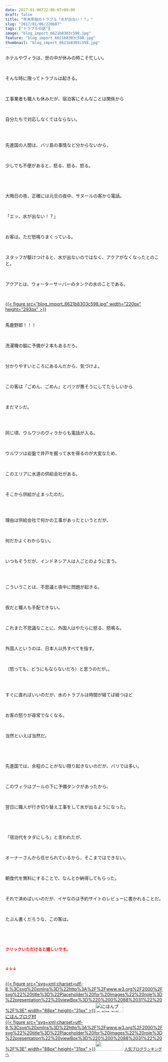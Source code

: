 ```yaml
---
date: 2017-01-06T22:06:07+09:00
draft: false
title: "年末年始のトラブル「水が出ない！？」"
slug: "2017/01/06/220607"
tags: ["トラブルの話"]
image: "blog_import_6621b8303c598.jpg"
feature: "blog_import_6621b8303c598.jpg"
thumbnail: "blog_import_6621b8303c598.jpg"
---
```

<p>ホテルやヴィラは、世の中が休みの時こそ忙しい。</p><p> </p><p>そんな時に限ってトラブルは起きる。</p><p> </p><p>工事業者も職人も休みだが、宿泊客にそんなことは関係から</p><p> </p><p>自分たちで対応しなくてはならない。</p><p> </p><p><br/>先進国の人間は、バリ島の事情など分からないから、</p><p> </p><p>少しでも不便があると、怒る、怒る、怒る。</p><p> </p><p> </p><p>大晦日の夜、正確には元旦の夜中、サヌールの客から電話。</p><p> </p><p>「エッ、水が出ない！？」</p><p> </p><p>お客は、ただ怒鳴りまくっている。</p><p> </p><p>スタッフが駆けつけると、水が出ないのではなく、アクアがなくなったとのこと。</p><p> </p><p>アクアとは、ウォーターサーバーのタンクの水のことである。</p><p> </p><p><a href="blog_import_6621b83151cf6.jpg">{{< figure src="blog_import_6621b8303c598.jpg" width="220px" height="293px" >}}</a></p><p><br/>馬鹿野郎！！！</p><p> </p><p>洗濯機の脇に予備が２本もあるだろ。</p><p> </p><p>分かりやすいところにあるんだから、気づけよ。</p><p> </p><p>この客は「ごめん、ごめん」とバツが悪そうにしてたらしいから</p><p> </p><p>まだマシだ。</p><p> </p><p><br/>同じ頃、ウルワツのヴィラからも電話が入る。</p><p> </p><p>ウルワツは岩盤で井戸を掘って水を得るのが大変なため、</p><p> </p><p>このエリアに水道の供給会社がある。</p><p> </p><p>そこから供給が止まったのだ。</p><p> </p><p><br/>理由は供給会社で何かの工事があったというとだが、</p><p> </p><p>何だかよくわからない。</p><p> </p><p>いつもそうだが、インドネシア人は人ごとのように言う。</p><p> </p><p><br/>こういうことは、不思議と夜中に問題が起きる。</p><p> </p><p>夜だと職人も手配できない。</p><p> </p><p>これまた不思議なことに、外国人はやたらに怒る、怒鳴る。</p><p> </p><p>外国人というのは、日本人以外すべてを指す。</p><p> </p><p>（怒っても、どうにもならないだろ）と思うのだが。。</p><p> </p><p><br/>すぐに直ればいいのだが、水のトラブルは時間が経てば経つほど</p><p> </p><p>お客の怒りが尋常でなくなる。</p><p> </p><p>当然といえば当然だ。</p><p> </p><p> </p><p>先進国では、余程のことがない限り起きないのだが、バリでは多い。</p><p> </p><p>このヴィラはプールの下に予備タンクがあったから、</p><p> </p><p>翌日に職人が行き切り替え工事をして水が出るようになった。</p><p> </p><p> </p><p>「宿泊代をタダにしろ」と言われたが、</p><p> </p><p>オーナーさんから任せられているから、そこまではできない。</p><p> </p><p>朝食代を無料にすることで、なんとか納得してもらった。</p><p> </p><p>それで済めばいいのだが、イヤなのは予約サイトのレビューに書かれることだ。</p><p> </p><p>たぶん書くだろうな、この客は。</p><p> </p><p> </p><p><font color="#ff0000" size="2"><strong>クリックいただけると嬉しいです。</strong></font></p><p> </p><p><font color="#ff0000" size="2"><strong>↓↓↓</strong></font></p><p><br/><a href="ranking.html?p_cid=01260127" target="_blank">{{< figure src="svg+xml;charset=utf-8,%3Csvg%20xmlns%3D%22http%3A%2F%2Fwww.w3.org%2F2000%2Fsvg%22%20title%3D%22Placeholder%20for%20Images%22%20role%3D%22presentation%22%20viewBox%3D%220%200%2088%2031%22%20%2F%3E" width="88px" height="31px" >}}<noscript><img width="88" height="31" alt="にほんブログ村 海外生活ブログ バリ島情報へ" src="https://img-proxy.blog-video.jp/images?url=http%3A%2F%2Foverseas.blogmura.com%2Fbali%2Fimg%2Fbali88_31.gif" border="0"></noscript></a><br/><a href="ranking.html?p_cid=01260127" target="_blank">にほんブログ村</a><br/><a title="人気ブログランキングへ" href="link.php?1804582">{{< figure src="svg+xml;charset=utf-8,%3Csvg%20xmlns%3D%22http%3A%2F%2Fwww.w3.org%2F2000%2Fsvg%22%20title%3D%22Placeholder%20for%20Images%22%20role%3D%22presentation%22%20viewBox%3D%220%200%2088%2031%22%20%2F%3E" width="88px" height="31px" >}}<noscript><img width="88" height="31" src="https://blog.with2.net/img/banner/banner_22.gif" border="0"></noscript></a> <a style="font-size: 12px;" href="link.php?1804582">人気ブログランキングへ</a></p>

